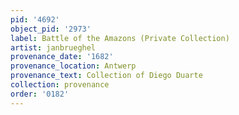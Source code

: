 ```yaml
---
pid: '4692'
object_pid: '2973'
label: Battle of the Amazons (Private Collection)
artist: janbrueghel
provenance_date: '1682'
provenance_location: Antwerp
provenance_text: Collection of Diego Duarte
collection: provenance
order: '0182'
---
```

